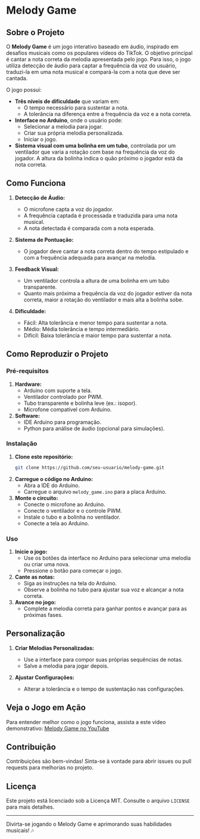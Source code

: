 # Melody Game

## Sobre o Projeto
O **Melody Game** é um jogo interativo baseado em áudio, inspirado em desafios musicais como os populares vídeos do TikTok. O objetivo principal é cantar a nota correta da melodia apresentada pelo jogo. Para isso, o jogo utiliza detecção de áudio para captar a frequência da voz do usuário, traduzi-la em uma nota musical e compará-la com a nota que deve ser cantada. 

O jogo possui:
- **Três níveis de dificuldade** que variam em:
  - O tempo necessário para sustentar a nota.
  - A tolerância na diferença entre a frequência da voz e a nota correta.
- **Interface no Arduino**, onde o usuário pode:
  - Selecionar a melodia para jogar.
  - Criar sua própria melodia personalizada.
  - Iniciar o jogo.
- **Sistema visual com uma bolinha em um tubo**, controlada por um ventilador que varia a rotação com base na frequência da voz do jogador. A altura da bolinha indica o quão próximo o jogador está da nota correta.

## Como Funciona
1. **Detecção de Áudio:**
   - O microfone capta a voz do jogador.
   - A frequência captada é processada e traduzida para uma nota musical.
   - A nota detectada é comparada com a nota esperada.

2. **Sistema de Pontuação:**
   - O jogador deve cantar a nota correta dentro do tempo estipulado e com a frequência adequada para avançar na melodia.

3. **Feedback Visual:**
   - Um ventilador controla a altura de uma bolinha em um tubo transparente.
   - Quanto mais próxima a frequência da voz do jogador estiver da nota correta, maior a rotação do ventilador e mais alta a bolinha sobe.

4. **Dificuldade:**
   - Fácil: Alta tolerância e menor tempo para sustentar a nota.
   - Médio: Média tolerância e tempo intermediário.
   - Difícil: Baixa tolerância e maior tempo para sustentar a nota.

## Como Reproduzir o Projeto

### Pré-requisitos
1. **Hardware:**
   - Arduino com suporte a tela.
   - Ventilador controlado por PWM.
   - Tubo transparente e bolinha leve (ex.: isopor).
   - Microfone compatível com Arduino.
2. **Software:**
   - IDE Arduino para programação.
   - Python para análise de áudio (opcional para simulações).

### Instalação
1. **Clone este repositório:**
   ```bash
   git clone https://github.com/seu-usuario/melody-game.git
   ```
2. **Carregue o código no Arduino:**
   - Abra a IDE do Arduino.
   - Carregue o arquivo `melody_game.ino` para a placa Arduino.
3. **Monte o circuito:**
   - Conecte o microfone ao Arduino.
   - Conecte o ventilador e o controle PWM.
   - Instale o tubo e a bolinha no ventilador.
   - Conecte a tela ao Arduino.

### Uso
1. **Inicie o jogo:**
   - Use os botões da interface no Arduino para selecionar uma melodia ou criar uma nova.
   - Pressione o botão para começar o jogo.
2. **Cante as notas:**
   - Siga as instruções na tela do Arduino.
   - Observe a bolinha no tubo para ajustar sua voz e alcançar a nota correta.
3. **Avance no jogo:**
   - Complete a melodia correta para ganhar pontos e avançar para as próximas fases.

## Personalização
1. **Criar Melodias Personalizadas:**
   - Use a interface para compor suas próprias sequências de notas.
   - Salve a melodia para jogar depois.

2. **Ajustar Configurações:**
   - Alterar a tolerância e o tempo de sustentação nas configurações.

## Veja o Jogo em Ação
Para entender melhor como o jogo funciona, assista a este vídeo demonstrativo: [Melody Game no YouTube](https://www.youtube.com/watch?v=u3d_ymTR4_k&t=54s)

## Contribuição
Contribuições são bem-vindas! Sinta-se à vontade para abrir issues ou pull requests para melhorias no projeto.

## Licença
Este projeto está licenciado sob a Licença MIT. Consulte o arquivo `LICENSE` para mais detalhes.

---

Divirta-se jogando o Melody Game e aprimorando suas habilidades musicais! 🎶
